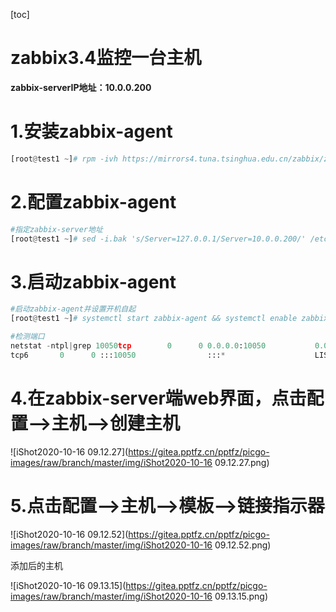 [toc]



# zabbix3.4监控一台主机

**zabbix-serverIP地址：10.0.0.200**



# 1.安装zabbix-agent

```python
[root@test1 ~]# rpm -ivh https://mirrors4.tuna.tsinghua.edu.cn/zabbix/zabbix/3.4/rhel/7/x86_64/zabbix-agent-3.4.15-1.el7.x86_64.rpm
```



# 2.配置zabbix-agent

```python
#指定zabbix-server地址
[root@test1 ~]# sed -i.bak 's/Server=127.0.0.1/Server=10.0.0.200/' /etc/zabbix/zabbix_agentd.conf
```



# 3.启动zabbix-agent

```python
#启动zabbix-agent并设置开机自起
[root@test1 ~]# systemctl start zabbix-agent && systemctl enable zabbix-agent

#检测端口
netstat -ntpl|grep 10050tcp        0      0 0.0.0.0:10050           0.0.0.0:*               LISTEN      5220/zabbix_agentd  
tcp6       0      0 :::10050                :::*                    LISTEN      5220/zabbix_agentd  
```



# 4.在zabbix-server端web界面，点击配置-->主机-->创建主机

![iShot2020-10-16 09.12.27](https://gitea.pptfz.cn/pptfz/picgo-images/raw/branch/master/img/iShot2020-10-16 09.12.27.png)



# 5.点击配置-->主机-->模板-->链接指示器

![iShot2020-10-16 09.12.52](https://gitea.pptfz.cn/pptfz/picgo-images/raw/branch/master/img/iShot2020-10-16 09.12.52.png)



添加后的主机

![iShot2020-10-16 09.13.15](https://gitea.pptfz.cn/pptfz/picgo-images/raw/branch/master/img/iShot2020-10-16 09.13.15.png)

